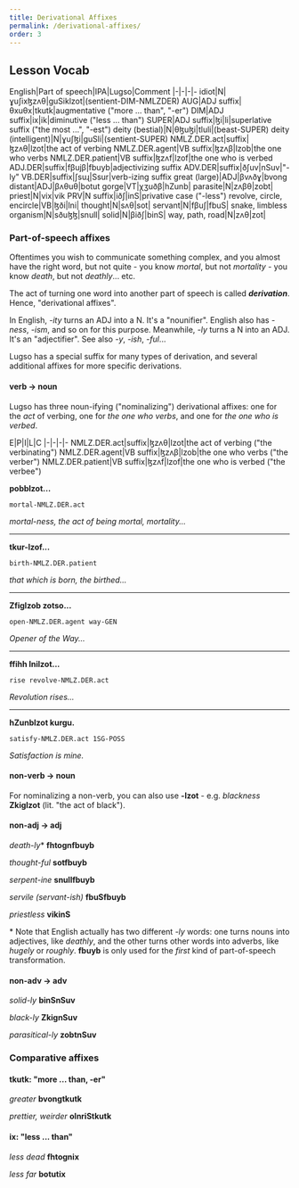```yaml
---
title: Derivational Affixes
permalink: /derivational-affixes/
order: 3
---
```


## Lesson Vocab

English|Part of speech|IPA|Lugso|Comment
|-|-|-|-
idiot|N|ɣuʃixɮzʌθ|guSiklzot|(sentient-DIM-NMLZDER)
AUG|ADJ suffix|θxuθx|tkutk|augmentative ("more ... than", "-er")
DIM|ADJ suffix|ix|ik|diminutive ("less ... than")
SUPER|ADJ suffix|ɮi|li|superlative suffix ("the most ...", "-est")
deity (bestial)|N|θɮuɮi|tluli|(beast-SUPER)
deity (intelligent)|N|ɣuʃɮi|guSli|(sentient-SUPER)
NMLZ.DER.act|suffix|ɮzʌθ|lzot|the act of verbing
NMLZ.DER.agent|VB suffix|ɮzʌβ|lzob|the one who verbs
NMLZ.DER.patient|VB suffix|ɮzʌf|lzof|the one who is verbed
ADJ.DER|suffix|fβujβ|fbuyb|adjectivizing suffix
ADV.DER|suffix|ðʃuv|nSuv|"-ly"
VB.DER|suffix|ʃsuɻ|Ssur|verb-izing suffix
great (large)|ADJ|βvʌðɣ|bvong
distant|ADJ|βʌθuθ|botut
gorge|VT|χʒuðβ|hZunb|
parasite|N|zʌβθ|zobt|
priest|N|vix|vik
PRV|N suffix|iðʃ|inS|privative case ("-less")
revolve, circle, encircle|VB|ɮði|lni|
thought|N|sʌθ|sot|
servant|N|fβuʃ|fbuS|
snake, limbless organism|N|sðuɮɮ|snull|
solid|N|βiðʃ|binS|
way, path, road|N|zʌθ|zot|

### Part-of-speech affixes

Oftentimes you wish to communicate something complex, and you almost have the right word, but not quite - you know _mortal_, but not _mortality_ - you know _death_, but not _deathly_... etc.

The act of turning one word into another part of speech is called _**derivation**_. Hence, "derivational affixes".

In English, _-ity_ turns an ADJ into a N. It's a "nounifier". English also has _-ness_, _-ism_, and so on for this purpose. Meanwhile, _-ly_ turns a N into an ADJ. It's an "adjectifier". See also _-y_, _-ish_, _-ful_...

Lugso has a special suffix for many types of derivation, and several additional affixes for more specific derivations.

#### verb -> noun

Lugso has three noun-ifying ("nominalizing") derivational affixes: one for the _act_ of verbing, one for _the one who verbs_, and one for _the one who is verbed_.

E|P|I|L|C
|-|-|-|-
NMLZ.DER.act|suffix|ɮzʌθ|lzot|the act of verbing ("the verbinating")
NMLZ.DER.agent|VB suffix|ɮzʌβ|lzob|the one who verbs ("the verber")
NMLZ.DER.patient|VB suffix|ɮzʌf|lzof|the one who is verbed ("the verbee")

**pobblzot...**

`mortal-NMLZ.DER.act`

_mortal-ness, the act of being mortal, mortality..._

---

**tkur-lzof...**

`birth-NMLZ.DER.patient`

_that which is born, the birthed..._

---

**Zfiglzob zotso...**

`open-NMLZ.DER.agent way-GEN`

_Opener of the Way..._

---

**ffihh lnilzot...**

`rise revolve-NMLZ.DER.act`

_Revolution rises..._

---

**hZunblzot kurgu.**

`satisfy-NMLZ.DER.act 1SG-POSS`

_Satisfaction is mine._

#### non-verb -> noun

For nominalizing a non-verb, you can also use **-lzot** - e.g. _blackness_ **Zkiglzot** (lit. "the act of black").

#### non-adj -> adj

_death-ly_* **fhtognfbuyb**

_thought-ful_ **sotfbuyb**

_serpent-ine_ **snullfbuyb**

_servile (servant-ish)_ **fbuSfbuyb**

_priestless_ **vikinS**

\* Note that English actually has two different _-ly_ words: one turns nouns into adjectives, like _deathly_, and the other turns other words into adverbs, like _hugely_ or _roughly_. **fbuyb** is only used for the _first_ kind of part-of-speech transformation.

#### non-adv -> adv

_solid-ly_  **binSnSuv**

_black-ly_ **ZkignSuv**

_parasitical-ly_ **zobtnSuv**

### Comparative affixes

#### tkutk: "more ... than, -er"

_greater_ **bvongtkutk**

_prettier, weirder_ **olnriStkutk**

#### ix: "less ... than"

_less dead_ **fhtognix**

_less far_ **botutix**
